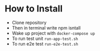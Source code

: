 # How to Install

- Clone repository 
- Then in terminal write npm isntall
- Wake up project with `docker-compose up`
- To run test unit `run-app-test.sh`
- To run e2e test `run-e2e-test.sh`